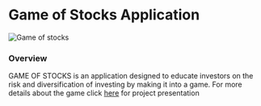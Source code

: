# Game of Stocks Application

![Game of stocks]("/Resources/Images/game_of_stocks.png")

### Overview 
GAME OF STOCKS is an application designed to educate investors on the risk and diversification of investing by making it into a game. For more details about the game click [here](https://docs.google.com/presentation/d/1sa5mNEdHo_kkSVoBjFAh5inRiHdDfDfyY5fwNHRcJQQ/edit#slide=id.g239b81895b5_0_0) for project presentation 


